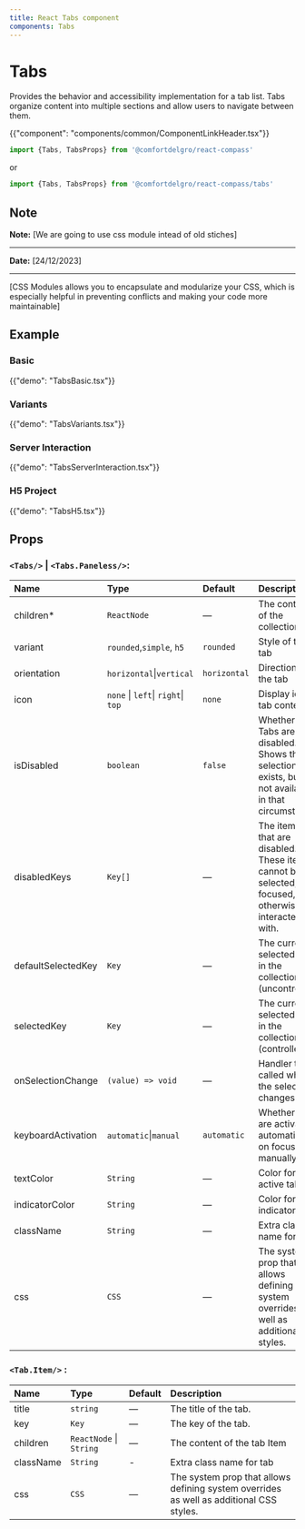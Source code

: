 ```yaml
---
title: React Tabs component
components: Tabs
---
```


# Tabs

<p class="description">Provides the behavior and accessibility implementation for a tab list. Tabs organize content into multiple sections and allow users to navigate between them.</p>

{{"component": "components/common/ComponentLinkHeader.tsx"}}



```jsx
import {Tabs, TabsProps} from '@comfortdelgro/react-compass'
```

or

```jsx
import {Tabs, TabsProps} from '@comfortdelgro/react-compass/tabs'
```

## Note

**Note:** [We are going to use css module intead of old stiches]

---

**Date:** [24/12/2023]

---

[CSS Modules allows you to encapsulate and modularize your CSS, which is especially helpful in preventing conflicts and making your code more maintainable]

## Example

### Basic

{{"demo": "TabsBasic.tsx"}}

### Variants

{{"demo": "TabsVariants.tsx"}}

### Server Interaction

{{"demo": "TabsServerInteraction.tsx"}}

### H5 Project

{{"demo": "TabsH5.tsx"}}

<!-- ## Override css with Css module (Experimental)

{{"demo": "TabsServer.tsx"}} -->

## Props

### `<Tabs/>` | `<Tabs.Paneless/>`:

| Name               | Type                               | Default      | Description                                                                                              |
| :----------------- | :--------------------------------- | :----------- | :------------------------------------------------------------------------------------------------------- |
| children\*         | `ReactNode`                        | —            | The contents of the collection.                                                                          |
| variant            | `rounded`,`simple`, `h5`           | `rounded`    | Style of the tab                                                                                         |
| orientation        | `horizontal`\|`vertical`           | `horizontal` | Direction of the tab                                                                                     |
| icon               | `none` \| `left`\| `right`\| `top` | `none`       | Display icon in tab content                                                                              |
| isDisabled         | `boolean`                          | `false`      | Whether the Tabs are disabled. Shows that a selection exists, but is not available in that circumstance. |
| disabledKeys       | `Key[]`                            | —            | The item keys that are disabled. These items cannot be selected, focused, or otherwise interacted with.  |
| defaultSelectedKey | `Key`                              | —            | The currently selected key in the collection (uncontrolled).                                             |
| selectedKey        | `Key`                              | —            | The currently selected key in the collection (controlled).                                               |
| onSelectionChange  | `(value) => void`                  | —            | Handler that is called when the selection changes.                                                       |
| keyboardActivation | `automatic`\|`manual`              | `automatic`  | Whether tabs are activated automatically on focus or manually.                                           |
| textColor          | `String`                           | —            | Color for the active tab.                                                                                |
| indicatorColor     | `String`                           | —            | Color for the indicator.                                                                                 |
| className          | `String`                           | —            | Extra class name for tab.                                                                                |
| css                | `CSS`                              | —            | The system prop that allows defining system overrides as well as additional CSS styles.                  |

### `<Tab.Item/>` :

| Name      | Type                    | Default | Description                                                                             |
| :-------- | :---------------------- | :------ | :-------------------------------------------------------------------------------------- |
| title     | `string`                | —       | The title of the tab.                                                                   |
| key       | `Key`                   | —       | The key of the tab.                                                                     |
| children  | `ReactNode` \| `String` | —       | The content of the tab Item                                                             |
| className | `String`                | -       | Extra class name for tab                                                                |
| css       | `CSS`                   | —       | The system prop that allows defining system overrides as well as additional CSS styles. |
